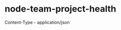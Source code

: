 # node-team-project-health

<!--
POST  http://localhost:3001/auth/register
PUT   http://localhost:3001/auth/login
PATCH http://localhost:3001/auth/logout
-->

<!-- Registration
{
    "name": "***",
    "email": "***@gmail.com"
}
-->

<!-- Login
{
    "token": "***",
    "user": {
        "email": "***@gmail.com"
    }
}
-->

Content-Type - application/json
